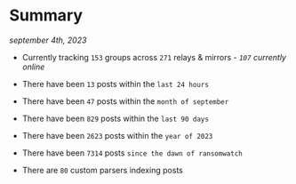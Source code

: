 
# Summary
_september 4th, 2023_

- Currently tracking `153` groups across `271` relays & mirrors - _`107` currently online_

- There have been `13` posts within the `last 24 hours`

- There have been `47` posts within the `month of september`

- There have been `829` posts within the `last 90 days`

- There have been `2623` posts within the `year of 2023`

- There have been `7314` posts `since the dawn of ransomwatch`

- There are `80` custom parsers indexing posts
